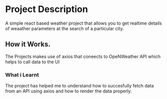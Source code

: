 # Project Description

A simple react based weather project that allows you to get realtime details of weaather parameters at the search of a particular city.

## How it Works.

The Projects makes use of axios that coneects to OpeNWeather API which helps to call data to the UI

### What i Learnt

The project has helped me to understand how to succesfully fetch data from an API using axios and how to render the data properly.

